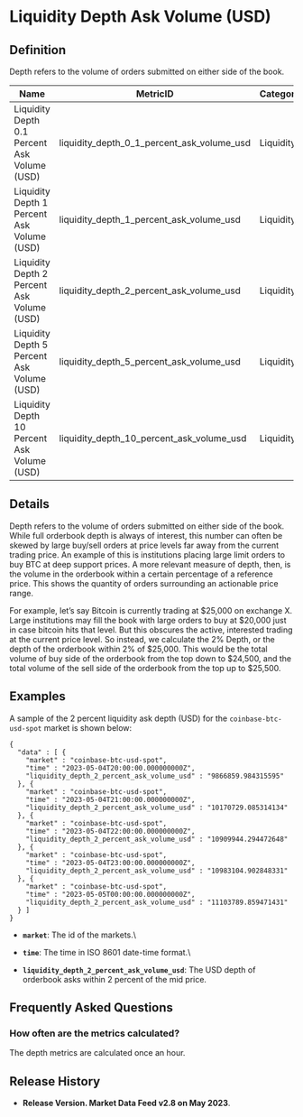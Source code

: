 # Liquidity Depth Ask Volume (USD)

## Definition

Depth refers to the volume of orders submitted on either side of the book.

| Name                                         | MetricID                                          | Category  | Subcategory | Type | Unit | Interval |
| -------------------------------------------- | ------------------------------------------------- | --------- | ----------- | ---- | ---- | -------- |
| Liquidity Depth 0.1 Percent Ask Volume (USD) | liquidity\_depth\_0\_1\_percent\_ask\_volume\_usd | Liquidity | Depth       | Sum  | USD  | 1h       |
| Liquidity Depth 1 Percent Ask Volume (USD)   | liquidity\_depth\_1\_percent\_ask\_volume\_usd    | Liquidity | Depth       | Sum  | USD  | 1h       |
| Liquidity Depth 2 Percent Ask Volume (USD)   | liquidity\_depth\_2\_percent\_ask\_volume\_usd    | Liquidity | Depth       | Sum  | USD  | 1h       |
| Liquidity Depth 5 Percent Ask Volume (USD)   | liquidity\_depth\_5\_percent\_ask\_volume\_usd    | Liquidity | Depth       | Sum  | USD  | 1h       |
| Liquidity Depth 10 Percent Ask Volume (USD)  | liquidity\_depth\_10\_percent\_ask\_volume\_usd   | Liquidity | Depth       | Sum  | USD  | 1h       |

## Details

Depth refers to the volume of orders submitted on either side of the book. While full orderbook depth is always of interest, this number can often be skewed by large buy/sell orders at price levels far away from the current trading price. An example of this is institutions placing large limit orders to buy BTC at deep support prices. A more relevant measure of depth, then, is the volume in the orderbook within a certain percentage of a reference price. This shows the quantity of orders surrounding an actionable price range.

For example, let’s say Bitcoin is currently trading at $25,000 on exchange X. Large institutions may fill the book with large orders to buy at $20,000 just in case bitcoin hits that level. But this obscures the active, interested trading at the current price level. So instead, we calculate the 2% Depth, or the depth of the orderbook within 2% of $25,000. This would be the total volume of buy side of the orderbook from the top down to $24,500, and the total volume of the sell side of the orderbook from the top up to $25,500.

## Examples

A sample of the 2 percent liquidity ask depth (USD) for the `coinbase-btc-usd-spot` market is shown below:

```
{
  "data" : [ {
    "market" : "coinbase-btc-usd-spot",
    "time" : "2023-05-04T20:00:00.000000000Z",
    "liquidity_depth_2_percent_ask_volume_usd" : "9866859.984315595"
  }, {
    "market" : "coinbase-btc-usd-spot",
    "time" : "2023-05-04T21:00:00.000000000Z",
    "liquidity_depth_2_percent_ask_volume_usd" : "10170729.085314134"
  }, {
    "market" : "coinbase-btc-usd-spot",
    "time" : "2023-05-04T22:00:00.000000000Z",
    "liquidity_depth_2_percent_ask_volume_usd" : "10909944.294472648"
  }, {
    "market" : "coinbase-btc-usd-spot",
    "time" : "2023-05-04T23:00:00.000000000Z",
    "liquidity_depth_2_percent_ask_volume_usd" : "10983104.902848331"
  }, {
    "market" : "coinbase-btc-usd-spot",
    "time" : "2023-05-05T00:00:00.000000000Z",
    "liquidity_depth_2_percent_ask_volume_usd" : "11103789.859471431"
  } ]
}
```

* **`market`**: The id of the markets.\

* **`time`**: The time in ISO 8601 date-time format.\

* **`liquidity_depth_2_percent_ask_volume_usd`**: The USD depth of orderbook asks within 2 percent of the mid price.

## Frequently Asked Questions

### How often are the metrics calculated?

The depth metrics are calculated once an hour.

## Release History

* **Release Version. Market Data Feed v2.8 on May 2023**.
